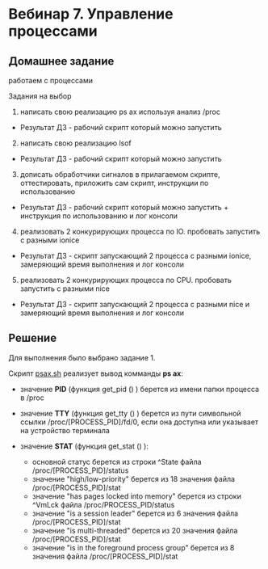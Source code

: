 # Вебинар 7. Управление процессами

## Домашнее задание

работаем с процессами

Задания на выбор

1. написать свою реализацию ps ax используя анализ /proc
- Результат ДЗ - рабочий скрипт который можно запустить

2. написать свою реализацию lsof
- Результат ДЗ - рабочий скрипт который можно запустить

3. дописать обработчики сигналов в прилагаемом скрипте, оттестировать, приложить сам скрипт, инструкции по использованию
- Результат ДЗ - рабочий скрипт который можно запустить + инструкция по использованию и лог консоли

4. реализовать 2 конкурирующих процесса по IO. пробовать запустить с разными ionice
- Результат ДЗ - скрипт запускающий 2 процесса с разными ionice, замеряющий время выполнения и лог консоли

5. реализовать 2 конкурирующих процесса по CPU. пробовать запустить с разными nice
- Результат ДЗ - скрипт запускающий 2 процесса с разными nice и замеряющий время выполнения и лог консоли

## Решение

Для выполнения было выбрано задание 1.

Скрипт [psax.sh](psax.sh) реализует вывод комманды __ps ax__:

- значение __PID__ (функция get_pid () ) берется из имени папки процесса в /proc

- значение __TTY__ (функция get_tty () ) берется из пути символьной ссылки /proc/[PROCESS_PID]/fd/0, если она доступна или указывает на устройство терминала

- значение __STAT__ (функция get_stat () ):
    
    - основной статус берется из строки ^State файла /proc/[PROCESS_PID]/status
    - значение "high/low-priority" берется из 18 значения файла /proc/[PROCESS_PID]/stat
    - значение "has pages locked into memory" берется из строки ^VmLck файла /proc/PROCESS_PID/status
    - значение "is a session leader" берется из 6 значения файла /proc/[PROCESS_PID]/stat
    - значение "is multi-threaded" берется из 20 значения файла /proc/[PROCESS_PID]/stat
    - значение "is in the foreground process group" берется из 8 значения файла /proc/[PROCESS_PID]/stat